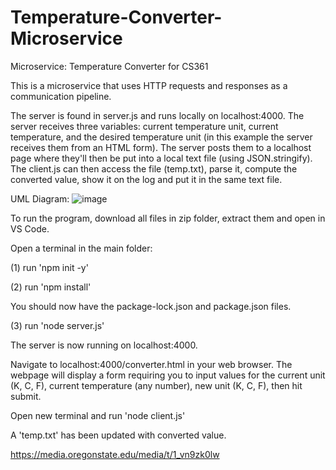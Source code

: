 # Temperature-Converter-Microservice
Microservice: Temperature Converter for CS361

This is a microservice that uses HTTP requests and responses as a communication pipeline. 

The server is found in server.js and runs locally on localhost:4000. The server receives three variables: current temperature unit, current temperature, and the desired temperature unit (in this example the server receives them from an HTML form). The server posts them to a localhost page where they'll then be put into a local text file (using JSON.stringify). The client.js can then access the file (temp.txt), parse it, compute the converted value, show it on the log and put it in the same text file.

UML Diagram:
![image](https://user-images.githubusercontent.com/86200364/198919376-549b8d97-9516-49bb-b083-c5ef6e71c793.png)

To run the program, download all files in zip folder, extract them and open in VS Code.

Open a terminal in the main folder:

(1) run 'npm init -y'

(2) run 'npm install'

You should now have the package-lock.json and package.json files.

(3) run 'node server.js'

The server is now running on localhost:4000.

Navigate to localhost:4000/converter.html in your web browser. The webpage will display a form requiring you to input values for the current unit (K, C, F), current temperature (any number), new unit (K, C, F), then hit submit.

Open new terminal and run 'node client.js'

A 'temp.txt' has been updated with converted value.

https://media.oregonstate.edu/media/t/1_vn9zk0lw
